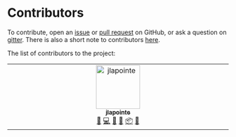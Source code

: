 # Contributors

To contribute, open an [issue][github issues] or [pull
request][github pull requests] on GitHub, or ask a question on [gitter][]. There
is also a short note to contributors [here](./CONTRIBUTING.md).

The list of contributors to the project:

<!-- ALL-CONTRIBUTORS-LIST:START - Do not remove or modify this section -->
<!-- prettier-ignore-start -->
<!-- markdownlint-disable -->
<table>
  <tbody>
    <tr>
      <td align="center" valign="top" width="14.28%">
        <a href="https://github.com/jlapointe"
          ><img
            src="https://avatars.githubusercontent.com/u/1143284?v=4?s=100"
            width="100px;"
            alt="jlapointe"
          /><br /><sub><b>jlapointe</b></sub></a
        ><br /><a
          href="https://github.com/Jamie LaPointe/myproject/issues?q=author%3Ajlapointe"
          title="Bug reports"
          >🐛</a
        >
        <a
          href="https://github.com/Jamie LaPointe/myproject/commits?author=jlapointe"
          title="Code"
          >💻</a
        >
        <a
          href="https://github.com/Jamie LaPointe/myproject/commits?author=jlapointe"
          title="Documentation"
          >📖</a
        >
        <a href="#design-jlapointe" title="Design">🎨</a>
        <a
          href="#platform-jlapointe"
          title="Packaging/porting to new platform"
          >📦</a
        >
        <a href="#tool-jlapointe" title="Tools">🔧</a>
      </td>
    </tr>
  </tbody>
</table>

<!-- markdownlint-restore -->
<!-- prettier-ignore-end -->

<!-- ALL-CONTRIBUTORS-LIST:END -->

[github pull requests]:
  https://github.com/jamielapointe/modern_cpp_template/pulls
[github issues]: https://github.com/jamielapointe/modern_cpp_template/issues
[gitter]: https://gitter.im/jl-modern-cpp-template/Lobby
